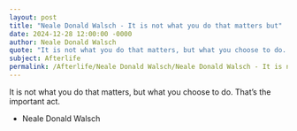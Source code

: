 ```yaml
---
layout: post
title: "Neale Donald Walsch - It is not what you do that matters but"
date: 2024-12-28 12:00:00 -0000
author: Neale Donald Walsch
quote: "It is not what you do that matters, but what you choose to do. That’s the important act."
subject: Afterlife
permalink: /Afterlife/Neale Donald Walsch/Neale Donald Walsch - It is not what you do that matters but
---
```


It is not what you do that matters, but what you choose to do. That’s the important act.

- Neale Donald Walsch
